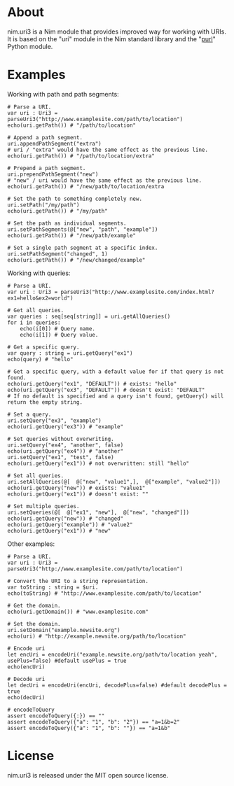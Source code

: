 About
=====

nim.uri3 is a Nim module that provides improved way for working with URIs. It is based on the "uri" module in the Nim standard library
and the "[purl](https://github.com/codeinthehole/purl)" Python module.

Examples
========

Working with path and path segments:

    # Parse a URI.
    var uri : Uri3 = parseUri3("http://www.examplesite.com/path/to/location")
    echo(uri.getPath()) # "/path/to/location"

    # Append a path segment.
    uri.appendPathSegment("extra")
    # uri / "extra" would have the same effect as the previous line.
    echo(uri.getPath()) # "/path/to/location/extra"

    # Prepend a path segment.
    uri.prependPathSegment("new")
    # "new" / uri would have the same effect as the previous line.
    echo(uri.getPath()) # "/new/path/to/location/extra

    # Set the path to something completely new.
    uri.setPath("/my/path")
    echo(uri.getPath()) # "/my/path"

    # Set the path as individual segments.
    uri.setPathSegments(@["new", "path", "example"])
    echo(uri.getPath()) # "/new/path/example"

    # Set a single path segment at a specific index.
    uri.setPathSegment("changed", 1)
    echo(uri.getPath()) # "/new/changed/example"

Working with queries:

    # Parse a URI.
    var uri : Uri3 = parseUri3("http://www.examplesite.com/index.html?ex1=hello&ex2=world")

    # Get all queries.
    var queries : seq[seq[string]] = uri.getAllQueries()
    for i in queries:
        echo(i[0]) # Query name.
        echo(i[1]) # Query value.

    # Get a specific query.
    var query : string = uri.getQuery("ex1")
    echo(query) # "hello"

    # Get a specific query, with a default value for if that query is not found.
    echo(uri.getQuery("ex1", "DEFAULT")) # exists: "hello"
    echo(uri.getQuery("ex3", "DEFAULT")) # doesn't exist: "DEFAULT"
    # If no default is specified and a query isn't found, getQuery() will return the empty string.

    # Set a query.
    uri.setQuery("ex3", "example")
    echo(uri.getQuery("ex3")) # "example"

    # Set queries without overwriting.
    uri.setQuery("ex4", "another", false)
    echo(uri.getQuery("ex4")) # "another"
    uri.setQuery("ex1", "test", false)
    echo(uri.getQuery("ex1")) # not overwritten: still "hello"

    # Set all queries.
    uri.setAllQueries(@[  @["new", "value1",],  @["example", "value2"]])
    echo(uri.getQuery("new")) # exists: "value1"
    echo(uri.getQuery("ex1")) # doesn't exist: ""

    # Set multiple queries.
    uri.setQueries(@[  @["ex1", "new"],  @["new", "changed"]])
    echo(uri.getQuery("new")) # "changed"
    echo(uri.getQuery("example")) # "value2"
    echo(uri.getQuery("ex1")) # "new"

Other examples:

    # Parse a URI.
    var uri : Uri3 = parseUri3("http://www.examplesite.com/path/to/location")

    # Convert the URI to a string representation.
    var toString : string = $uri.
    echo(toString) # "http://www.examplesite.com/path/to/location"

    # Get the domain.
    echo(uri.getDomain()) # "www.examplesite.com"

    # Set the domain.
    uri.setDomain("example.newsite.org")
    echo(uri) # "http://example.newsite.org/path/to/location"

    # Encode uri
    let encUri = encodeUri("example.newsite.org/path/to/location yeah", usePlus=false) #default usePlus = true
    echo(encUri)

    # Decode uri
    let decUri = encodeUri(encUri, decodePlus=false) #default decodePlus = true
    echo(decUri)

    # encodeToQuery
    assert encodeToQuery({:}) == ""
    assert encodeToQuery({"a": "1", "b": "2"}) == "a=1&b=2"
    assert encodeToQuery({"a": "1", "b": ""}) == "a=1&b"

License
=======

nim.uri3 is released under the MIT open source license.

